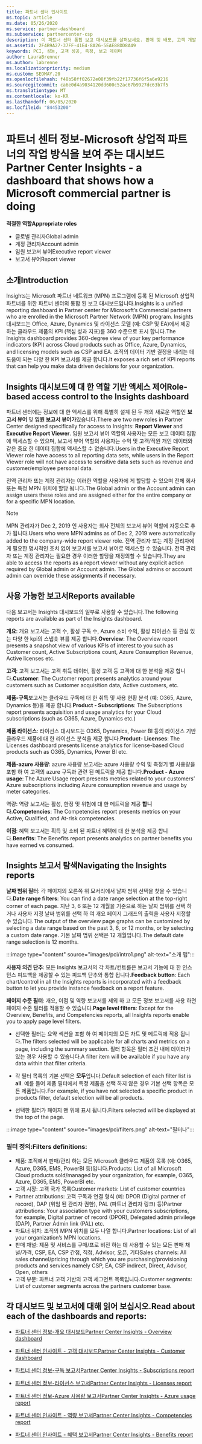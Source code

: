 ```yaml
---
title: 파트너 센터 인사이트
ms.topic: article
ms.date: 05/26/2020
ms.service: partner-dashboard
ms.subservice: partnercenter-csp
description: 이 파트너 센터 통합 보고 대시보드를 살펴보세요. 판매 및 배포, 고객 개발 등에 대 한 Kpi에서 수행 하는 방법을 확인 하세요.
ms.assetid: 2F4B9A27-37FF-41E4-8A26-5EAE88DD8A49
keywords: PCI, 성능, 고객 성공, 측정, 보고 데이터
author: LauraBrenner
ms.author: labrenne
ms.localizationpriority: medium
ms.custom: SEOMAY.20
ms.openlocfilehash: f48b58ff02672e08f39fb22f17736f6f5a6e9216
ms.sourcegitcommit: ca6e0d4a9034120dd600c52ac67b9927dc63b7f5
ms.translationtype: MT
ms.contentlocale: ko-KR
ms.lasthandoff: 06/05/2020
ms.locfileid: "84453200"
---
```

# <a name="partner-center-insights---a-dashboard-that-shows-how-a-microsoft-commercial-partner-is-doing"></a><span data-ttu-id="1625a-105">파트너 센터 정보-Microsoft 상업적 파트너의 작업 방식을 보여 주는 대시보드</span><span class="sxs-lookup"><span data-stu-id="1625a-105">Partner Center Insights - a dashboard that shows how a Microsoft commercial partner is doing</span></span>

<span data-ttu-id="1625a-106">**적절한 역할**</span><span class="sxs-lookup"><span data-stu-id="1625a-106">**Appropriate roles**</span></span>
- <span data-ttu-id="1625a-107">글로벌 관리자</span><span class="sxs-lookup"><span data-stu-id="1625a-107">Global admin</span></span>
- <span data-ttu-id="1625a-108">계정 관리자</span><span class="sxs-lookup"><span data-stu-id="1625a-108">Account admin</span></span>
- <span data-ttu-id="1625a-109">임원 보고서 뷰어</span><span class="sxs-lookup"><span data-stu-id="1625a-109">Executive report viewer</span></span>
- <span data-ttu-id="1625a-110">보고서 뷰어</span><span class="sxs-lookup"><span data-stu-id="1625a-110">Report viewer</span></span>

## <a name="introduction"></a><span data-ttu-id="1625a-111">소개</span><span class="sxs-lookup"><span data-stu-id="1625a-111">Introduction</span></span>

<span data-ttu-id="1625a-112">Insights는 Microsoft 파트너 네트워크 (MPN) 프로그램에 등록 된 Microsoft 상업적 파트너를 위한 파트너 센터의 통합 된 보고 대시보드입니다.</span><span class="sxs-lookup"><span data-stu-id="1625a-112">Insights is a unified reporting dashboard in Partner center for Microsoft’s Commercial partners who are enrolled in the Microsoft Partner Network (MPN) program.</span></span> <span data-ttu-id="1625a-113">Insights 대시보드는 Office, Azure, Dynamics 및 라이선스 모델 (예: CSP 및 EA)에서 제공 하는 클라우드 제품의 KPI (핵심 성과 지표)를 360 수준으로 표시 합니다.</span><span class="sxs-lookup"><span data-stu-id="1625a-113">The Insights dashboard provides 360-degree view of your key performance indicators (KPI) across Cloud products such as Office, Azure, Dynamics, and licensing models such as CSP and EA.</span></span> <span data-ttu-id="1625a-114">조직의 데이터 기반 결정을 내리는 데 도움이 되는 다양 한 KPI 보고서를 제공 합니다.</span><span class="sxs-lookup"><span data-stu-id="1625a-114">It exposes a rich set of KPI reports that can help you make data driven decisions for your organization.</span></span> 

## <a name="role-based-access-control-to-the-insights-dashboard"></a><span data-ttu-id="1625a-115">Insights 대시보드에 대 한 역할 기반 액세스 제어</span><span class="sxs-lookup"><span data-stu-id="1625a-115">Role-based access control to the Insights dashboard</span></span>

<span data-ttu-id="1625a-116">파트너 센터에는 정보에 대 한 액세스를 위해 특별히 설계 된 두 개의 새로운 역할인 **보고서 뷰어** 및 **임원 보고서 뷰어가**있습니다.</span><span class="sxs-lookup"><span data-stu-id="1625a-116">There are two new roles in Partner Center designed specifically for access to Insights: **Report Viewer** and **Executive Report Viewer**.</span></span> <span data-ttu-id="1625a-117">임원 보고서 뷰어 역할의 사용자는 모든 보고 데이터 집합에 액세스할 수 있으며, 보고서 뷰어 역할의 사용자는 수익 및 고객/직원 개인 데이터와 같은 중요 한 데이터 집합에 액세스할 수 없습니다.</span><span class="sxs-lookup"><span data-stu-id="1625a-117">Users in the Executive Report Viewer role have access to all reporting data sets, while users in the Report Viewer role will not have access to sensitive data sets such as revenue and customer/employee personal data.</span></span> 

<span data-ttu-id="1625a-118">전역 관리자 또는 계정 관리자는 이러한 역할을 사용자에 게 할당할 수 있으며 전체 회사 또는 특정 MPN 위치에 할당 됩니다.</span><span class="sxs-lookup"><span data-stu-id="1625a-118">The Global admin or the Account admin can assign users these roles and are assigned either for the entire company or for a specific MPN location.</span></span>  

>[!Note] 
><span data-ttu-id="1625a-119">MPN 관리자가 Dec 2, 2019 인 사용자는 회사 전체의 보고서 뷰어 역할에 자동으로 추가 됩니다.</span><span class="sxs-lookup"><span data-stu-id="1625a-119">Users who were MPN admins as of Dec 2, 2019 were automatically added to the company-wide report viewer role.</span></span> <span data-ttu-id="1625a-120">전역 관리자 또는 계정 관리자에 게 필요한 명시적인 조치 없이 보고서를 보고서 뷰어로 액세스할 수 있습니다. 전역 관리자 또는 계정 관리자는 필요한 경우 이러한 할당을 재정의할 수 있습니다.</span><span class="sxs-lookup"><span data-stu-id="1625a-120">They are able to access the reports as a report viewer without any explicit action required by Global admin or Account admin. The Global admins or account admin can override these assignments if necessary.</span></span> 

## <a name="reports-available"></a><span data-ttu-id="1625a-121">사용 가능한 보고서</span><span class="sxs-lookup"><span data-stu-id="1625a-121">Reports available</span></span>

<span data-ttu-id="1625a-122">다음 보고서는 Insights 대시보드의 일부로 사용할 수 있습니다.</span><span class="sxs-lookup"><span data-stu-id="1625a-122">The following reports are available as part of the Insights dashboard.</span></span>

<span data-ttu-id="1625a-123">**개요**: 개요 보고서는 고객 수, 활성 구독 수, Azure 소비 수익, 활성 라이선스 등 관심 있는 다양 한 kpi의 스냅숏 뷰를 제공 합니다.</span><span class="sxs-lookup"><span data-stu-id="1625a-123">**Overview**: The Overview report presents a snapshot view of various KPIs of interest to you such as Customer count, Active Subscriptions count, Azure Consumption Revenue, Active licenses etc.</span></span>

<span data-ttu-id="1625a-124">**고객**: 고객 보고서는 고객 취득 데이터, 활성 고객 등 고객에 대 한 분석을 제공 합니다.</span><span class="sxs-lookup"><span data-stu-id="1625a-124">**Customer**: The Customer report presents analytics around your customers such as Customer acquisition data, Active customers, etc.</span></span>

<span data-ttu-id="1625a-125">**제품-구독**보고서는 클라우드 구독에 대 한 취득 및 사용 현황 분석 (예: O365, Azure, Dynamics 등)을 제공 합니다.</span><span class="sxs-lookup"><span data-stu-id="1625a-125">**Product - Subscriptions**: The Subscriptions report presents acquisition and usage analytics for your Cloud subscriptions (such as O365, Azure, Dynamics etc.)</span></span>

<span data-ttu-id="1625a-126">**제품 라이선스**: 라이선스 대시보드는 O365, Dynamics, Power BI 등의 라이선스 기반 클라우드 제품에 대 한 라이선스 분석을 제공 합니다.</span><span class="sxs-lookup"><span data-stu-id="1625a-126">**Product- Licenses**: The Licenses dashboard presents license analytics for license-based Cloud products such as O365, Dynamics, Power BI etc.</span></span>

<span data-ttu-id="1625a-127">**제품-azure 사용량**: azure 사용량 보고서는 azure 사용량 수익 및 측정기 별 사용량을 포함 하 여 고객의 azure 구독과 관련 된 메트릭을 제공 합니다.</span><span class="sxs-lookup"><span data-stu-id="1625a-127">**Product - Azure usage**: The Azure Usage report presents metrics related to your customers’ Azure subscriptions including Azure consumption revenue and usage by meter categories.</span></span>

<span data-ttu-id="1625a-128">역량: 역량 보고서는 활성, 한정 및 위험에 대 한 메트릭을 제공 **합니다.**</span><span class="sxs-lookup"><span data-stu-id="1625a-128">**Competencies**: The Competencies report presents metrics on your Active, Qualified, and At-risk competencies.</span></span>

<span data-ttu-id="1625a-129">**이점**: 혜택 보고서는 획득 및 소비 된 파트너 혜택에 대 한 분석을 제공 합니다.</span><span class="sxs-lookup"><span data-stu-id="1625a-129">**Benefits**: The Benefits report presents analytics on partner benefits you have earned vs consumed.</span></span>

## <a name="navigating-the-insights-reports"></a><span data-ttu-id="1625a-130">Insights 보고서 탐색</span><span class="sxs-lookup"><span data-stu-id="1625a-130">Navigating the Insights reports</span></span>

<span data-ttu-id="1625a-131">**날짜 범위 필터**: 각 페이지의 오른쪽 위 모서리에서 날짜 범위 선택을 찾을 수 있습니다.</span><span class="sxs-lookup"><span data-stu-id="1625a-131">**Date range filters**: You can find a date range selection at the top-right corner of each page.</span></span> <span data-ttu-id="1625a-132">지난 3, 6 또는 12 개월을 기준으로 하는 날짜 범위를 선택 하거나 사용자 지정 날짜 범위를 선택 하 여 개요 페이지 그래프의 출력을 사용자 지정할 수 있습니다.</span><span class="sxs-lookup"><span data-stu-id="1625a-132">The output of the overview page graphs can be customized by selecting a date range based on the past 3, 6, or 12 months, or by selecting a custom date range.</span></span> <span data-ttu-id="1625a-133">기본 날짜 범위 선택은 12 개월입니다.</span><span class="sxs-lookup"><span data-stu-id="1625a-133">The default date range selection is 12 months.</span></span> 

:::image type="content" source="images/pci/intro1.png" alt-text="소개 맵":::

<span data-ttu-id="1625a-135">**사용자 의견 단추**: 모든 Insights 보고서의 각 차트/컨트롤은 보고서 기능에 대 한 인스턴스 피드백을 제공할 수 있는 피드백 단추와 통합 됩니다.</span><span class="sxs-lookup"><span data-stu-id="1625a-135">**Feedback button**: Each chart/control in all the Insights reports is incorporated with a feedback button to let you provide instance feedback on a report feature.</span></span> 

 
<span data-ttu-id="1625a-136">**페이지 수준 필터**: 개요, 이점 및 역량 보고서를 제외 하 고 모든 정보 보고서를 사용 하면 페이지 수준 필터를 적용할 수 있습니다.</span><span class="sxs-lookup"><span data-stu-id="1625a-136">**Page level filters**: Except for the Overview, Benefits, and Competencies reports, all Insights reports enable you to apply page level filters.</span></span> 

- <span data-ttu-id="1625a-137">선택한 필터는 요약 섹션을 포함 하 여 페이지의 모든 차트 및 메트릭에 적용 됩니다.</span><span class="sxs-lookup"><span data-stu-id="1625a-137">The filters selected will be applicable for all charts and metrics on a page, including the summary section.</span></span> <span data-ttu-id="1625a-138">필터 항목은 필터 조건 내에 데이터가 있는 경우 사용할 수 있습니다.</span><span class="sxs-lookup"><span data-stu-id="1625a-138">A filter item will be available if you have any data within that filter criteria.</span></span> 

- <span data-ttu-id="1625a-139">각 필터 목록의 기본 선택은 **모두**입니다.</span><span class="sxs-lookup"><span data-stu-id="1625a-139">Default selection of each filter list is **all**.</span></span> <span data-ttu-id="1625a-140">예를 들어 제품 필터에서 특정 제품을 선택 하지 않은 경우 기본 선택 항목은 모든 제품입니다.</span><span class="sxs-lookup"><span data-stu-id="1625a-140">For example, if you have not selected a specific product in products filter, default selection will be all products.</span></span>

- <span data-ttu-id="1625a-141">선택한 필터가 페이지 맨 위에 표시 됩니다.</span><span class="sxs-lookup"><span data-stu-id="1625a-141">Filters selected will be displayed at the top of the page.</span></span> 

:::image type="content" source="images/pci/filters.png" alt-text="필터나":::

### <a name="filters-definitions"></a><span data-ttu-id="1625a-143">필터 정의:</span><span class="sxs-lookup"><span data-stu-id="1625a-143">Filters definitions:</span></span>

- <span data-ttu-id="1625a-144">제품: 조직에서 판매/관리 하는 모든 Microsoft 클라우드 제품의 목록 (예: O365, Azure, D365, EMS, PowerBI 등)입니다.</span><span class="sxs-lookup"><span data-stu-id="1625a-144">Products: List of all Microsoft Cloud products sold/managed by your organization, for example,  O365, Azure, D365, EMS, PowerBI etc.</span></span>
- <span data-ttu-id="1625a-145">고객 시장: 고객 국가 목록</span><span class="sxs-lookup"><span data-stu-id="1625a-145">Customer markets: List of customer countries</span></span>
- <span data-ttu-id="1625a-146">Partner attributions: 고객 구독과 연결 형식 (예: DPOR (Digital partner of record), DAP (위임 된 관리자 권한), PAL (파트너 관리자 링크) 등)</span><span class="sxs-lookup"><span data-stu-id="1625a-146">Partner attributions: Your association type with your customers subscriptions, for example,  Digital partner of record (DPOR), Delegated admin privilege (DAP), Partner Admin link (PAL) etc.</span></span> 
- <span data-ttu-id="1625a-147">파트너 위치: 조직의 MPN 위치를 모두 나열 합니다.</span><span class="sxs-lookup"><span data-stu-id="1625a-147">Partner locations: List of all your organization’s MPN locations.</span></span>
- <span data-ttu-id="1625a-148">판매 채널: 제품 및 서비스를 구매/프로 비전 하는 데 사용할 수 있는 모든 판매 채널/가격, CSP, EA, CSP 간접, 직접, Advisor, 오픈, 기타</span><span class="sxs-lookup"><span data-stu-id="1625a-148">Sales channels: All sales channel/pricing through which you are purchasing/provisioning products and services namely CSP, EA, CSP indirect, Direct, Advisor, Open, others</span></span>
- <span data-ttu-id="1625a-149">고객 부문: 파트너 고객 기반의 고객 세그먼트 목록입니다.</span><span class="sxs-lookup"><span data-stu-id="1625a-149">Customer segments: List of customer segments across the partners customer base.</span></span>

## <a name="read-about-each-of-the-dashboards-and-reports"></a><span data-ttu-id="1625a-150">각 대시보드 및 보고서에 대해 읽어 보십시오.</span><span class="sxs-lookup"><span data-stu-id="1625a-150">Read about each of the dashboards and reports:</span></span>

- [<span data-ttu-id="1625a-151">파트너 센터 정보-개요 대시보드</span><span class="sxs-lookup"><span data-stu-id="1625a-151">Partner Center Insights - Overview dashboard</span></span>](pci-overview-report.md)

- [<span data-ttu-id="1625a-152">파트너 센터 인사이트 - 고객 대시보드</span><span class="sxs-lookup"><span data-stu-id="1625a-152">Partner Center Insights - Customer dashboard</span></span>](pci-customer-report.md)

- [<span data-ttu-id="1625a-153">파트너 센터 정보-구독 보고서</span><span class="sxs-lookup"><span data-stu-id="1625a-153">Partner Center Insights - Subscriptions report</span></span>](pci-product-subscriptions-report.md)

- [<span data-ttu-id="1625a-154">파트너 센터 정보-라이선스 보고서</span><span class="sxs-lookup"><span data-stu-id="1625a-154">Partner Center Insights - Licenses report</span></span>](pci-product-licenses-report.md)

- [<span data-ttu-id="1625a-155">파트너 센터 정보-Azure 사용량 보고서</span><span class="sxs-lookup"><span data-stu-id="1625a-155">Partner Center Insights - Azure usage report</span></span>](pci-azure-usage-report.md)

- [<span data-ttu-id="1625a-156">파트너 센터 인사이트 - 역량 보고서</span><span class="sxs-lookup"><span data-stu-id="1625a-156">Partner Center Insights - Competencies report</span></span>](pci-competencies-report.md)

- [<span data-ttu-id="1625a-157">파트너 센터 인사이트 - 혜택 보고서</span><span class="sxs-lookup"><span data-stu-id="1625a-157">Partner Center Insights - Benefits report</span></span>](pci-benefits-report.md)
